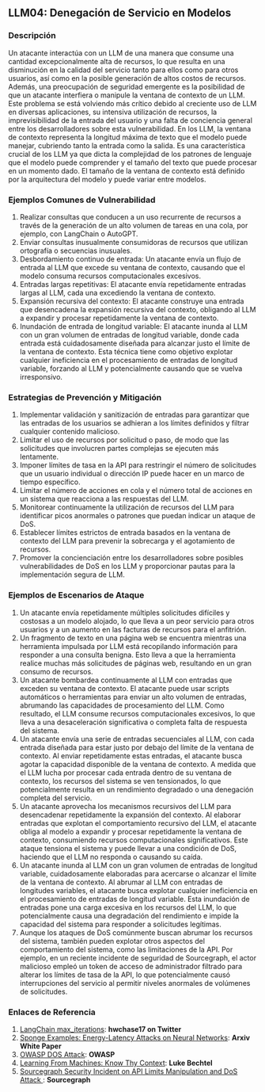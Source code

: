 ## LLM04: Denegación de Servicio en Modelos

### Descripción

Un atacante interactúa con un LLM de una manera que consume una cantidad excepcionalmente alta de recursos, lo que resulta en una disminución en la calidad del servicio tanto para ellos como para otros usuarios, así como en la posible generación de altos costos de recursos. Además, una preocupación de seguridad emergente es la posibilidad de que un atacante interfiera o manipule la ventana de contexto de un LLM. Este problema se está volviendo más crítico debido al creciente uso de LLM en diversas aplicaciones, su intensiva utilización de recursos, la imprevisibilidad de la entrada del usuario y una falta de conciencia general entre los desarrolladores sobre esta vulnerabilidad. En los LLM, la ventana de contexto representa la longitud máxima de texto que el modelo puede manejar, cubriendo tanto la entrada como la salida. Es una característica crucial de los LLM ya que dicta la complejidad de los patrones de lenguaje que el modelo puede comprender y el tamaño del texto que puede procesar en un momento dado. El tamaño de la ventana de contexto está definido por la arquitectura del modelo y puede variar entre modelos.

### Ejemplos Comunes de Vulnerabilidad

1. Realizar consultas que conducen a un uso recurrente de recursos a través de la generación de un alto volumen de tareas en una cola, por ejemplo, con LangChain o AutoGPT.
2. Enviar consultas inusualmente consumidoras de recursos que utilizan ortografía o secuencias inusuales.
3. Desbordamiento continuo de entrada: Un atacante envía un flujo de entrada al LLM que excede su ventana de contexto, causando que el modelo consuma recursos computacionales excesivos.
4. Entradas largas repetitivas: El atacante envía repetidamente entradas largas al LLM, cada una excediendo la ventana de contexto.
5. Expansión recursiva del contexto: El atacante construye una entrada que desencadena la expansión recursiva del contexto, obligando al LLM a expandir y procesar repetidamente la ventana de contexto.
6. Inundación de entrada de longitud variable: El atacante inunda al LLM con un gran volumen de entradas de longitud variable, donde cada entrada está cuidadosamente diseñada para alcanzar justo el límite de la ventana de contexto. Esta técnica tiene como objetivo explotar cualquier ineficiencia en el procesamiento de entradas de longitud variable, forzando al LLM y potencialmente causando que se vuelva irresponsivo.

### Estrategias de Prevención y Mitigación

1. Implementar validación y sanitización de entradas para garantizar que las entradas de los usuarios se adhieran a los límites definidos y filtrar cualquier contenido malicioso.
2. Limitar el uso de recursos por solicitud o paso, de modo que las solicitudes que involucren partes complejas se ejecuten más lentamente.
3. Imponer límites de tasa en la API para restringir el número de solicitudes que un usuario individual o dirección IP puede hacer en un marco de tiempo específico.
4. Limitar el número de acciones en cola y el número total de acciones en un sistema que reacciona a las respuestas del LLM.
5. Monitorear continuamente la utilización de recursos del LLM para identificar picos anormales o patrones que puedan indicar un ataque de DoS.
6. Establecer límites estrictos de entrada basados en la ventana de contexto del LLM para prevenir la sobrecarga y el agotamiento de recursos.
7. Promover la concienciación entre los desarrolladores sobre posibles vulnerabilidades de DoS en los LLM y proporcionar pautas para la implementación segura de LLM.

### Ejemplos de Escenarios de Ataque

1. Un atacante envía repetidamente múltiples solicitudes difíciles y costosas a un modelo alojado, lo que lleva a un peor servicio para otros usuarios y a un aumento en las facturas de recursos para el anfitrión.
2. Un fragmento de texto en una página web se encuentra mientras una herramienta impulsada por LLM está recopilando información para responder a una consulta benigna. Esto lleva a que la herramienta realice muchas más solicitudes de páginas web, resultando en un gran consumo de recursos.
3. Un atacante bombardea continuamente al LLM con entradas que exceden su ventana de contexto. El atacante puede usar scripts automáticos o herramientas para enviar un alto volumen de entradas, abrumando las capacidades de procesamiento del LLM. Como resultado, el LLM consume recursos computacionales excesivos, lo que lleva a una desaceleración significativa o completa falta de respuesta del sistema.
4. Un atacante envía una serie de entradas secuenciales al LLM, con cada entrada diseñada para estar justo por debajo del límite de la ventana de contexto. Al enviar repetidamente estas entradas, el atacante busca agotar la capacidad disponible de la ventana de contexto. A medida que el LLM lucha por procesar cada entrada dentro de su ventana de contexto, los recursos del sistema se ven tensionados, lo que potencialmente resulta en un rendimiento degradado o una denegación completa del servicio.
5. Un atacante aprovecha los mecanismos recursivos del LLM para desencadenar repetidamente la expansión del contexto. Al elaborar entradas que explotan el comportamiento recursivo del LLM, el atacante obliga al modelo a expandir y procesar repetidamente la ventana de contexto, consumiendo recursos computacionales significativos. Este ataque tensiona el sistema y puede llevar a una condición de DoS, haciendo que el LLM no responda o causando su caída.
6. Un atacante inunda al LLM con un gran volumen de entradas de longitud variable, cuidadosamente elaboradas para acercarse o alcanzar el límite de la ventana de contexto. Al abrumar al LLM con entradas de longitudes variables, el atacante busca explotar cualquier ineficiencia en el procesamiento de entradas de longitud variable. Esta inundación de entradas pone una carga excesiva en los recursos del LLM, lo que potencialmente causa una degradación del rendimiento e impide la capacidad del sistema para responder a solicitudes legítimas.
7. Aunque los ataques de DoS comúnmente buscan abrumar los recursos del sistema, también pueden explotar otros aspectos del comportamiento del sistema, como las limitaciones de la API. Por ejemplo, en un reciente incidente de seguridad de Sourcegraph, el actor malicioso empleó un token de acceso de administrador filtrado para alterar los límites de tasa de la API, lo que potencialmente causó interrupciones del servicio al permitir niveles anormales de volúmenes de solicitudes.

### Enlaces de Referencia

1. [LangChain max_iterations](https://twitter.com/hwchase17/status/1608467493877579777): **hwchase17 on Twitter**
2. [Sponge Examples: Energy-Latency Attacks on Neural Networks](https://arxiv.org/abs/2006.03463): **Arxiv White Paper**
3. [OWASP DOS Attack](https://owasp.org/www-community/attacks/Denial_of_Service): **OWASP**
4. [Learning From Machines: Know Thy Context](https://lukebechtel.com/blog/lfm-know-thy-context): **Luke Bechtel**
5. [Sourcegraph Security Incident on API Limits Manipulation and DoS Attack ](https://about.sourcegraph.com/blog/security-update-august-2023): **Sourcegraph**
